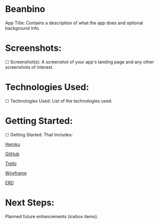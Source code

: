 # Beanbino

App Title: Contains a description of what the app does and optional background info.

# Screenshots:

☐ Screenshot(s): A screenshot of your app's landing page and any other screenshots of interest.

# Technologies Used:

☐ Technologies Used: List of the technologies used.

# Getting Started:

☐ Getting Started: That Includes:

[Heroku](https://beanbino.herokuapp.com/)

[GitHub](https://github.com/bearcodes870/beanbino)

[Trello](https://trello.com/b/bhNmUsBe/sei-proj-4-beanbino)

[Wireframe](https://lucid.app/lucidchart/54924940-3368-4a60-ac94-1a13710e66ed/edit?beaconFlowId=4C7AE22D9D61A6F4&page=0_0#?folder_id=home&browser=icon)

[ERD](https://lucid.app/lucidchart/1f57357f-012a-4abe-8bcd-ec72e5d7f999/edit?beaconFlowId=263377192EF2540C&page=0_0#?folder_id=home&browser=icon)




# Next Steps:

Planned future enhancements (icebox items).

